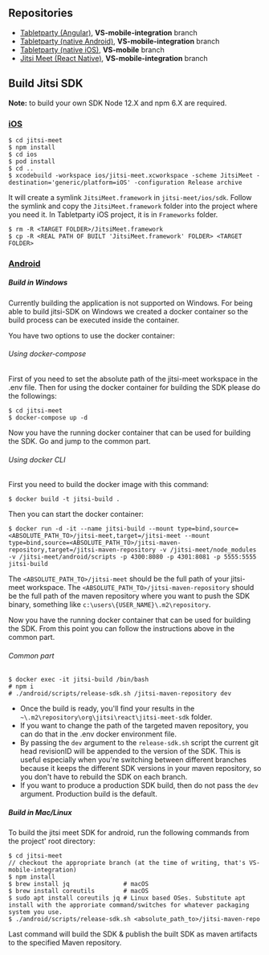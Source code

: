  ## Repositories
 - [Tabletparty (Angular)](https://bitbucket.org/cabidev/cabiofbiz/src/VS-mobile-integration/), **VS-mobile-integration** branch
 - [Tabletparty (native Android)](https://gitlab.int.sonrisa.hu/cabi/cabi-party-app-android), **VS-mobile-integration** branch
 - [Tabletparty (native iOS)](https://gitlab.int.sonrisa.hu/cabi/cabi-party-app-ios), **VS-mobile** branch
 - [Jitsi Meet (React Native)](https://github.com/molnartimi/jitsi-meet/tree/VS-mobile-integration), **VS-mobile-integration** branch

## Build Jitsi SDK
**Note:** to build your own SDK Node 12.X and npm 6.X are required.
### [iOS](https://jitsi.github.io/handbook/docs/dev-guide/dev-guide-ios-sdk)
 ```
 $ cd jitsi-meet
 $ npm install
 $ cd ios
 $ pod install
 $ cd ..
 $ xcodebuild -workspace ios/jitsi-meet.xcworkspace -scheme JitsiMeet -destination='generic/platform=iOS' -configuration Release archive
 ```
 It will create a symlink `JitsiMeet.framework` in `jitsi-meet/ios/sdk`. Follow the symlink and copy the `JitsiMeet.framework` folder into the project where you need it. In Tabletparty iOS project, it is in `Frameworks` folder.
 ```
 $ rm -R <TARGET FOLDER>/JitsiMeet.framework
 $ cp -R <REAL PATH OF BUILT 'JitsiMeet.framework' FOLDER> <TARGET FOLDER>
```
### [Android](https://jitsi.github.io/handbook/docs/dev-guide/dev-guide-android-sdk)
##### Build in Windows
Currently building the application is not supported on Windows. 
For being able to build jitsi-SDK on Windows we created a docker container so the build process can be executed inside the container.

You have two options to use the docker container:

###### Using docker-compose
First of you need to set the absolute path of the jitsi-meet workspace in the .env file.
Then for using the docker container for building the SDK please do the followings:
```
$ cd jitsi-meet
$ docker-compose up -d
```
Now you have the running docker container that can be used for building the SDK. Go and jump to the common part.

###### Using docker CLI
First you need to build the docker image with this command:
```
$ docker build -t jitsi-build .
```
Then you can start the docker container:
```
$ docker run -d -it --name jitsi-build --mount type=bind,source=<ABSOLUTE_PATH_TO>/jitsi-meet,target=/jitsi-meet --mount type=bind,source=<ABSOLUTE_PATH_TO>/jitsi-maven-repository,target=/jitsi-maven-repository -v /jitsi-meet/node_modules -v /jitsi-meet/android/scripts -p 4300:8080 -p 4301:8081 -p 5555:5555 jitsi-build 
```
The `<ABSOLUTE_PATH_TO>/jitsi-meet` should be the full path of your jitsi-meet workspace. 
The `<ABSOLUTE_PATH_TO>/jitsi-maven-repository` should be the full path of the maven repository where you want to push the SDK binary, something like `c:\users\{USER_NAME}\.m2\repository`.

Now you have the running docker container that can be used for building the SDK. From this point you can follow the instructions above in the common part.

###### Common part

```
$ docker exec -it jitsi-build /bin/bash 
# npm i
# ./android/scripts/release-sdk.sh /jitsi-maven-repository dev
```

 - Once the build is ready, you'll find your results in the `~\.m2\repository\org\jitsi\react\jitsi-meet-sdk` folder.
 - If you want to change the path of the targeted maven repository, you can do that in the .env docker environment file.
 - By passing the `dev` argument to the `release-sdk.sh` script the current git head revisionID will be appended to the version of the SDK. This is useful especially when you're switching between different branches because it keeps the different SDK versions in your maven repository, so you don't have to rebuild the SDK on each branch. 
 - If you want to produce a production SDK build, then do not pass the `dev` argument. Production build is the default. 
 

##### Build in Mac/Linux
To build the jitsi meet SDK for android, run the following commands from the project' root directory:
```
$ cd jitsi-meet
// checkout the appropriate branch (at the time of writing, that's VS-mobile-integration)
$ npm install
$ brew install jq               # macOS
$ brew install coreutils        # macOS
$ sudo apt install coreutils jq # Linux based OSes. Substitute apt install with the approriate command/switches for whatever packaging system you use.
$ ./android/scripts/release-sdk.sh <absolute_path_to>/jitsi-maven-repo
```

Last command will build the SDK & publish the built SDK as maven artifacts to the specified Maven repository.
